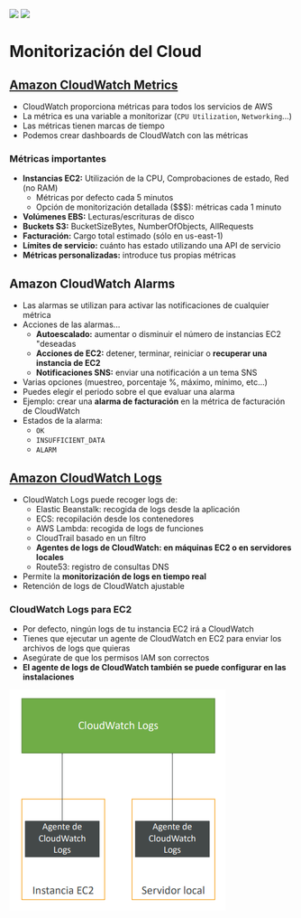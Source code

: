 [![](https://img.shields.io/badge/<-FF4859?style=for-the-badge)](../11_Cloud_Integrations/README.md)
[![](https://img.shields.io/badge/CONTENT_TABLE-175074?style=for-the-badge)](../README.md)
<!-- [![](https://img.shields.io/badge/>-FF4859?style=for-the-badge)](../10_Get_Advantage_Of_Cloud//README.md) -->

# Monitorización del Cloud

## [Amazon CloudWatch Metrics](https://aws.amazon.com/cloudwatch)
- CloudWatch proporciona métricas para todos los servicios de AWS
- La métrica es una variable a monitorizar (`CPU Utilization`, `Networking`...)
- Las métricas tienen marcas de tiempo
- Podemos crear dashboards de CloudWatch con las métricas

### Métricas importantes
- **Instancias EC2:** Utilización de la CPU, Comprobaciones de estado, Red
(no RAM)
    - Métricas por defecto cada 5 minutos
    - Opción de monitorización detallada ($$$): métricas cada 1 minuto
- **Volúmenes EBS:** Lecturas/escrituras de disco
- **Buckets S3:** BucketSizeBytes, NumberOfObjects, AllRequests
- **Facturación:** Cargo total estimado (sólo en us-east-1)
- **Límites de servicio:** cuánto has estado utilizando una API de servicio
- **Métricas personalizadas:** introduce tus propias métricas

## Amazon CloudWatch Alarms
- Las alarmas se utilizan para activar las notificaciones de cualquier métrica
- Acciones de las alarmas...
    - **Autoescalado:** aumentar o disminuir el número de instancias EC2 "deseadas
    - **Acciones de EC2:** detener, terminar, reiniciar o **recuperar una instancia de EC2**
    - **Notificaciones SNS:** enviar una notificación a un tema SNS
- Varias opciones (muestreo, porcentaje %, máximo, mínimo, etc...)
- Puedes elegir el periodo sobre el que evaluar una alarma
- Ejemplo: crear una **alarma de facturación** en la métrica de facturación de CloudWatch
- Estados de la alarma:
    - `OK`
    - `INSUFFICIENT_DATA`
    - `ALARM`

## [Amazon CloudWatch Logs](https://docs.aws.amazon.com/AmazonCloudWatch/latest/logs/WhatIsCloudWatchLogs.html)
- CloudWatch Logs puede recoger logs de:
    - Elastic Beanstalk: recogida de logs desde la aplicación
    - ECS: recopilación desde los contenedores
    - AWS Lambda: recogida de logs de funciones
    - CloudTrail basado en un filtro
    - **Agentes de logs de CloudWatch: en máquinas EC2 o en servidores locales**
    - Route53: registro de consultas DNS
- Permite la **monitorización de logs en tiempo real**
- Retención de logs de CloudWatch ajustable

### CloudWatch Logs para EC2
- Por defecto, ningún logs de tu instancia EC2 irá a CloudWatch
- Tienes que ejecutar un agente de CloudWatch en EC2 para enviar los archivos de logs que quieras
- Asegúrate de que los permisos IAM son correctos
- **El agente de logs de CloudWatch también se puede configurar en las instalaciones**

![](./assets/cw-logs.png)
